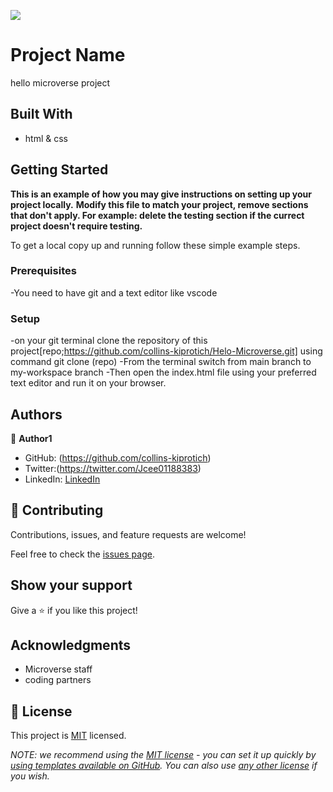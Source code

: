 ![](https://img.shields.io/badge/Microverse-blueviolet)

# Project Name

hello microverse project


## Built With

- html & css

## Getting Started

**This is an example of how you may give instructions on setting up your project locally.**
**Modify this file to match your project, remove sections that don't apply. For example: delete the testing section if the currect project doesn't require testing.**


To get a local copy up and running follow these simple example steps.

### Prerequisites
-You need to have git and a text editor like vscode

### Setup
-on your git terminal clone the repository of this project[repo;https://github.com/collins-kiprotich/Helo-Microverse.git] using command git clone (repo) 
-From the terminal switch from main branch to my-workspace branch
-Then open the  index.html file using your preferred text editor and run it on your browser.



## Authors

👤 **Author1**

- GitHub: (https://github.com/collins-kiprotich)
- Twitter:(https://twitter.com/Jcee01188383)
- LinkedIn: [LinkedIn](https://linkedin.com/in/collins-kiprotich-152b52246/)

## 🤝 Contributing

Contributions, issues, and feature requests are welcome!

Feel free to check the [issues page](../../issues/).

## Show your support

Give a ⭐️ if you like this project!

## Acknowledgments

- Microverse staff
- coding partners

## 📝 License

This project is [MIT](./LICENSE) licensed.

_NOTE: we recommend using the [MIT license](https://choosealicense.com/licenses/mit/) - you can set it up quickly by [using templates available on GitHub](https://docs.github.com/en/communities/setting-up-your-project-for-healthy-contributions/adding-a-license-to-a-repository). You can also use [any other license](https://choosealicense.com/licenses/) if you wish._
